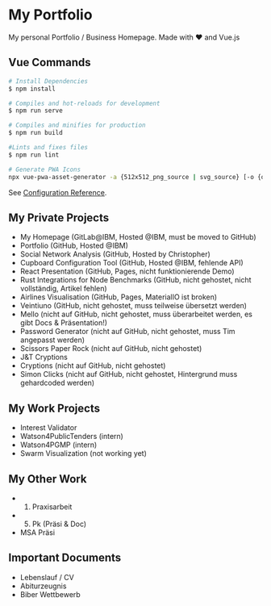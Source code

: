 # My Portfolio

My personal Portfolio / Business Homepage. Made with ♥ and Vue.js

## Vue Commands

``` bash
# Install Dependencies
$ npm install

# Compiles and hot-reloads for development
$ npm run serve

# Compiles and minifies for production
$ npm run build

#Lints and fixes files
$ npm run lint

# Generate PWA Icons
npx vue-pwa-asset-generator -a {512x512_png_source | svg_source} [-o {output_folder}]
```

See [Configuration Reference](https://cli.vuejs.org/config/).

## My Private Projects

- My Homepage (GitLab@IBM, Hosted @IBM, must be moved to GitHub)
- Portfolio (GitHub, Hosted @IBM)
- Social Network Analysis (GitHub, Hosted by Christopher)
- Cupboard Configuration Tool (GitHub, Hosted @IBM, fehlende API)
- React Presentation (GitHub, Pages, nicht funktionierende Demo)
- Rust Integrations for Node Benchmarks (GitHub, nicht gehostet, nicht vollständig, Artikel fehlen)
- Airlines Visualisation (GitHub, Pages, MaterialIO ist broken)
- Veintiuno (GitHub, nicht gehostet, muss teilweise übersetzt werden)
- Mello (nicht auf GitHub, nicht gehostet, muss überarbeitet werden, es gibt Docs & Präsentation!)
- Password Generator (nicht auf GitHub, nicht gehostet, muss Tim angepasst werden)
- Scissors Paper Rock (nicht auf GitHub, nicht gehostet)
- J&T Cryptions
- Cryptions (nicht auf GitHub, nicht gehostet)
- Simon Clicks (nicht auf GitHub, nicht gehostet, Hintergrund muss gehardcoded werden)

## My Work Projects

- Interest Validator
- Watson4PublicTenders (intern)
- Watson4PGMP (intern)
- Swarm Visualization (not working yet)

## My Other Work

- 1. Praxisarbeit
- 5. Pk (Präsi & Doc)
- MSA Präsi

## Important Documents

- Lebenslauf / CV
- Abiturzeugnis
- Biber Wettbewerb
